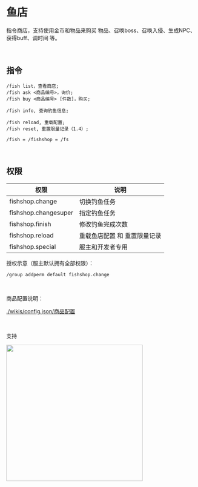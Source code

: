 # 鱼店

指令商店，支持使用金币和物品来购买 物品、召唤boss、召唤入侵、生成NPC、获得buff、调时间 等。

<br>

## 指令

```
/fish list，查看商店;
/fish ask <商品编号>，询价;
/fish buy <商品编号> [件数]，购买;

/fish info, 查询钓鱼信息;

/fish reload, 重载配置;
/fish reset, 重置限量记录（1.4）;

/fish = /fishshop = /fs
```

<br>

## 权限

| 权限 | 说明 |
|---|---|
| fishshop.change | 切换钓鱼任务 |
| fishshop.changesuper | 指定钓鱼任务 |
| fishshop.finish  | 修改钓鱼完成次数 |
| fishshop.reload  | 重载鱼店配置 和 重置限量记录 |
| fishshop.special  | 服主和开发者专用 |

授权示意（服主默认拥有全部权限）：
```shell
/group addperm default fishshop.change
```

<br>

商品配置说明：

[./wikis/config.json/商品配置](https://gitee.com/hufang360/TShockFishShop/wikis/config.json/%E5%95%86%E5%93%81%E9%85%8D%E7%BD%AE)

<br>

支持

<img src="https://gitee.com/hufang360/TShockFishShop/raw/master/res/afdian-hufang360.jpg" height="360px"/>